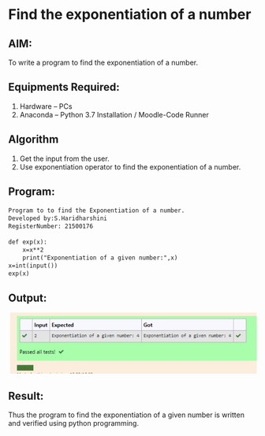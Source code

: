 # Find the exponentiation of a number

## AIM:
To write a program to find the exponentiation of a number.

## Equipments Required:
1. Hardware – PCs
2. Anaconda – Python 3.7 Installation / Moodle-Code Runner

## Algorithm
1. Get the input from the user.
2. Use exponentiation operator to find the exponentiation of a number.

## Program:
```
Program to to find the Exponentiation of a number.
Developed by:S.Haridharshini 
RegisterNumber: 21500176

def exp(x):
    x=x**2
    print("Exponentiation of a given number:",x)
x=int(input()) 
exp(x)

```

## Output:

![Exponentiation](./output.png)

## Result:
Thus the program to find the exponentiation of a given number is written and verified using python programming.
